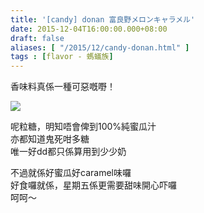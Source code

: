 ```yaml
---
title: '[candy] donan 富良野メロンキャラメル'
date: 2015-12-04T16:00:00.000+08:00
draft: false
aliases: [ "/2015/12/candy-donan.html" ]
tags : [flavor - 螞蟻族]
---
```


香味料真係一種可惡嘅嘢！  

[![](https://c1.staticflickr.com/9/8242/29279975806_faf12a3566_z.jpg)](https://c1.staticflickr.com/9/8242/29279975806_faf12a3566_z.jpg)

呢粒糖，明知唔會俾到100%純蜜瓜汁  
亦都知道鬼死咁多糖  
唯一好dd都只係算用到少少奶  
  
不過就係好蜜瓜好caramel味囉  
好食囉就係，星期五係更需要甜味開心吓囉  
呵呵～